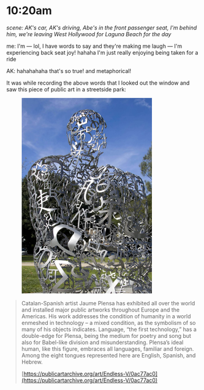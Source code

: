 # 10:20am

_scene: AK's car, AK's driving, Abe's in the front passenger seat, I'm behind him, we're leaving West Hollywood for Laguna Beach for the day_

me: I'm — lol, I have words to say and they're making me laugh — I'm experiencing back seat joy! hahaha I'm just really enjoying being taken for a ride

AK: hahahahaha that's so true! and metaphorical!

It was while recording the above words that I looked out the window and saw this piece of public art in a streetside park:

<figure><img src="../../../.gitbook/assets/JI8A9474 c-2.jpg" alt="" width="340"><figcaption></figcaption></figure>

> Catalan-Spanish artist Jaume Plensa has exhibited all over the world and installed major public artworks throughout Europe and the Americas. His work addresses the condition of humanity in a world enmeshed in technology – a mixed condition, as the symbolism of so many of his objects indicates. Language, “the first technology,” has a double-edge for Plensa, being the medium for poetry and song but also for Babel-like division and misunderstanding. Plensa’s ideal human, like this figure, embraces all languages, familiar and foreign. Among the eight tongues represented here are English, Spanish, and Hebrew.
>
> [https://publicartarchive.org/art/Endless-V/0ac77ac0](https://publicartarchive.org/art/Endless-V/0ac77ac0)
